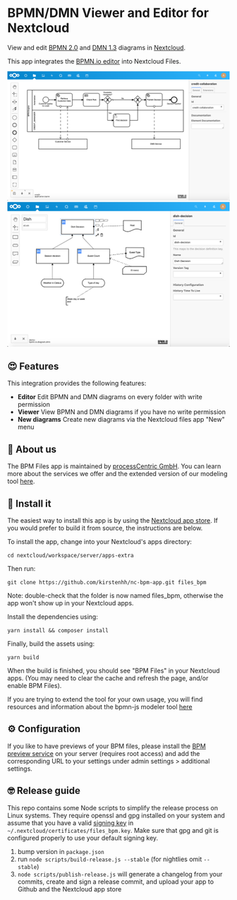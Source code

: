 # BPMN/DMN Viewer and Editor for Nextcloud


View and edit [BPMN 2.0](https://www.omg.org/spec/BPMN/2.0.2/) and [DMN 1.3](http://www.omg.org/spec/DMN/About-DMN/) diagrams in [Nextcloud](https://nextcloud.com).

This app integrates the [BPMN.io editor](https://bpmn.io) into Nextcloud Files. 


![Screenshot BPMN editor](./docs/screenshot-BPMN-editor.png)
![Screenshot DMN editor](./docs/screenshot-DMN-editor.png)


## :heart_eyes: Features
This integration provides the following features:

* **Editor** Edit BPMN and DMN diagrams on every folder with write permission
* **Viewer** View BPMN and DMN diagrams if you have no write permission
* **New diagrams** Create new diagrams via the Nextcloud files app "New" menu

## :wave: About us
The BPM Files app is maintained by [processCentric GmbH](https://www.processcentric.ch/en/home/). You can learn more about the services we offer and the extended version of our modeling tool [here](https://www.processcentric.ch/en/training/process-modeling-1/modeling-tool/). 

## :rocket: Install it
The easiest way to install this app is by using the [Nextcloud app store](https://apps.nextcloud.com/apps/files_bpm).
If you would prefer to build it from source, the instructions are below.

To install the app, change into your Nextcloud's apps directory:

    cd nextcloud/workspace/server/apps-extra

Then run:

    git clone https://github.com/kirstenhh/nc-bpm-app.git files_bpm
  Note: double-check that the folder is now named files_bpm, otherwise the app won't show up in your Nextcloud apps.

Install the dependencies using:

    yarn install && composer install

Finally, build the assets using:

    yarn build
    
When the build is finished, you should see "BPM Files" in your Nextcloud apps. (You may need to clear the cache and refresh the page, and/or enable BPM Files).

If you are trying to extend the tool for your own usage, you will find resources and information about the bpmn-js modeler tool [here](https://github.com/bpmn-io/bpmn-js)

## :gear: Configuration
If you like to have previews of your BPM files, please install the [BPM preview
service][preview-service] on your server (requires root access) and add the
corresponding URL to your settings under admin settings > additional settings.

## :nerd_face: Release guide
This repo contains some Node scripts to simplify the release process on Linux
systems. They require openssl and gpg installed on your system and assume that
you have a valid [signing key] in `~/.nextcloud/certificates/files_bpm.key`.
Make sure that gpg and git is configured properly to use your default signing
key.

1. bump version in `package.json`
2. run `node scripts/build-release.js --stable` (for nightlies omit `--stable`)
3. `node scripts/publish-release.js` will generate a changelog from your
   commits, create and sign a release commit, and upload your app to Github and
   the Nextcloud app store

[signing key]: https://docs.nextcloud.com/server/stable/developer_manual/app_publishing_maintenance/code_signing.html
[preview-service]: https://github.com/Loydl/nc-bpm-preview-service
